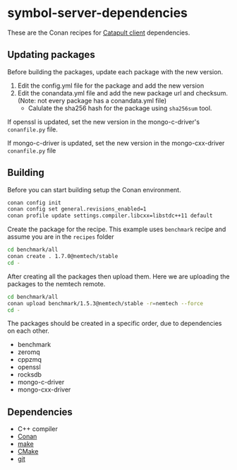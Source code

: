 # symbol-server-dependencies

These are the Conan recipes for [Catapult client](https://github.com/symbol/symbol/tree/fix/update_dependencies_version/client/catapult) dependencies.

## Updating packages

Before building the packages, update each package with the new version.
1. Edit the config.yml file for the package and add the new version
2. Edit the conandata.yml file and add the new package url and checksum. (Note: not every package has a conandata.yml file)
	- Calulate the sha256 hash for the package using ``sha256sum`` tool.

If openssl is updated, set the new version in the mongo-c-driver's ``conanfile.py`` file.

If mongo-c-driver is updated, set the new version in the mongo-cxx-driver ``conanfile.py`` file

## Building

Before you can start building setup the Conan environment.

```sh
conan config init
conan config set general.revisions_enabled=1
conan profile update settings.compiler.libcxx=libstdc++11 default
```

Create the package for the recipe.
This example uses ``benchmark`` recipe and assume you are in the ``recipes`` folder

```sh
cd benchmark/all
conan create . 1.7.0@nemtech/stable
cd -
```

After creating all the packages then upload them.
Here we are uploading the packages to the nemtech remote.

```sh
cd benchmark/all
conan upload benchmark/1.5.3@nemtech/stable -r=nemtech --force
cd -
```

The packages should be created in a specific order, due to dependencies on each other.
* benchmark
* zeromq
* cppzmq
* openssl
* rocksdb
* mongo-c-driver
* mongo-cxx-driver


## Dependencies

- C++ compiler
- [Conan](https://conan.io/)
- [make](https://en.wikipedia.org/wiki/Make_(software))
- [CMake](https://cmake.org/)
- [git](https://git-scm.com/)
